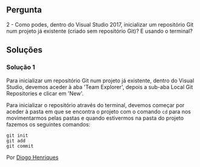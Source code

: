 ## Pergunta

2 - Como podes, dentro do Visual Studio 2017, inicializar um repositório Git
num projeto já existente (criado sem repositório Git)? E usando o terminal?

## Soluções

### Solução 1

Para inicializar um repositório Git num projeto já existente, dentro do Visual 
Studio, devemos aceder à aba 'Team Explorer', depois a sub-aba Local Git 
Repositories e clicar em 'New'.

Para inicializar o repositório através do terminal, devemos começar por aceder
à pasta em que se encontra o projeto com o comando `cd` para nos movimentarmos 
pelas pastas e quando estivermos na pasta do projeto fazemos os seguintes
comandos:
    
    git init
    git add
    git commit


Por [Diogo Henriques](https://github.com/diogo-h)